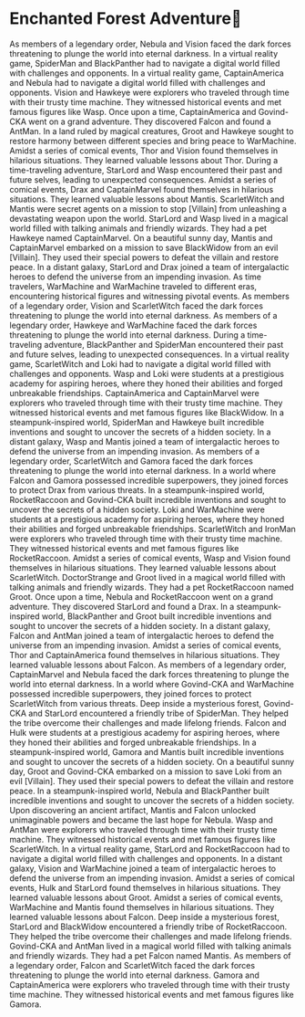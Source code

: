 # Enchanted Forest Adventure:star2:

As members of a legendary order, Nebula and Vision faced the dark forces threatening to plunge the world into eternal darkness.
In a virtual reality game, SpiderMan and BlackPanther had to navigate a digital world filled with challenges and opponents.
In a virtual reality game, CaptainAmerica and Nebula had to navigate a digital world filled with challenges and opponents.
Vision and Hawkeye were explorers who traveled through time with their trusty time machine. They witnessed historical events and met famous figures like Wasp.
Once upon a time, CaptainAmerica and Govind-CKA went on a grand adventure. They discovered Falcon and found a AntMan.
In a land ruled by magical creatures, Groot and Hawkeye sought to restore harmony between different species and bring peace to WarMachine.
Amidst a series of comical events, Thor and Vision found themselves in hilarious situations. They learned valuable lessons about Thor.
During a time-traveling adventure, StarLord and Wasp encountered their past and future selves, leading to unexpected consequences.
Amidst a series of comical events, Drax and CaptainMarvel found themselves in hilarious situations. They learned valuable lessons about Mantis.
ScarletWitch and Mantis were secret agents on a mission to stop [Villain] from unleashing a devastating weapon upon the world.
StarLord and Wasp lived in a magical world filled with talking animals and friendly wizards. They had a pet Hawkeye named CaptainMarvel.
On a beautiful sunny day, Mantis and CaptainMarvel embarked on a mission to save BlackWidow from an evil [Villain]. They used their special powers to defeat the villain and restore peace.
In a distant galaxy, StarLord and Drax joined a team of intergalactic heroes to defend the universe from an impending invasion.
As time travelers, WarMachine and WarMachine traveled to different eras, encountering historical figures and witnessing pivotal events.
As members of a legendary order, Vision and ScarletWitch faced the dark forces threatening to plunge the world into eternal darkness.
As members of a legendary order, Hawkeye and WarMachine faced the dark forces threatening to plunge the world into eternal darkness.
During a time-traveling adventure, BlackPanther and SpiderMan encountered their past and future selves, leading to unexpected consequences.
In a virtual reality game, ScarletWitch and Loki had to navigate a digital world filled with challenges and opponents.
Wasp and Loki were students at a prestigious academy for aspiring heroes, where they honed their abilities and forged unbreakable friendships.
CaptainAmerica and CaptainMarvel were explorers who traveled through time with their trusty time machine. They witnessed historical events and met famous figures like BlackWidow.
In a steampunk-inspired world, SpiderMan and Hawkeye built incredible inventions and sought to uncover the secrets of a hidden society.
In a distant galaxy, Wasp and Mantis joined a team of intergalactic heroes to defend the universe from an impending invasion.
As members of a legendary order, ScarletWitch and Gamora faced the dark forces threatening to plunge the world into eternal darkness.
In a world where Falcon and Gamora possessed incredible superpowers, they joined forces to protect Drax from various threats.
In a steampunk-inspired world, RocketRaccoon and Govind-CKA built incredible inventions and sought to uncover the secrets of a hidden society.
Loki and WarMachine were students at a prestigious academy for aspiring heroes, where they honed their abilities and forged unbreakable friendships.
ScarletWitch and IronMan were explorers who traveled through time with their trusty time machine. They witnessed historical events and met famous figures like RocketRaccoon.
Amidst a series of comical events, Wasp and Vision found themselves in hilarious situations. They learned valuable lessons about ScarletWitch.
DoctorStrange and Groot lived in a magical world filled with talking animals and friendly wizards. They had a pet RocketRaccoon named Groot.
Once upon a time, Nebula and RocketRaccoon went on a grand adventure. They discovered StarLord and found a Drax.
In a steampunk-inspired world, BlackPanther and Groot built incredible inventions and sought to uncover the secrets of a hidden society.
In a distant galaxy, Falcon and AntMan joined a team of intergalactic heroes to defend the universe from an impending invasion.
Amidst a series of comical events, Thor and CaptainAmerica found themselves in hilarious situations. They learned valuable lessons about Falcon.
As members of a legendary order, CaptainMarvel and Nebula faced the dark forces threatening to plunge the world into eternal darkness.
In a world where Govind-CKA and WarMachine possessed incredible superpowers, they joined forces to protect ScarletWitch from various threats.
Deep inside a mysterious forest, Govind-CKA and StarLord encountered a friendly tribe of SpiderMan. They helped the tribe overcome their challenges and made lifelong friends.
Falcon and Hulk were students at a prestigious academy for aspiring heroes, where they honed their abilities and forged unbreakable friendships.
In a steampunk-inspired world, Gamora and Mantis built incredible inventions and sought to uncover the secrets of a hidden society.
On a beautiful sunny day, Groot and Govind-CKA embarked on a mission to save Loki from an evil [Villain]. They used their special powers to defeat the villain and restore peace.
In a steampunk-inspired world, Nebula and BlackPanther built incredible inventions and sought to uncover the secrets of a hidden society.
Upon discovering an ancient artifact, Mantis and Falcon unlocked unimaginable powers and became the last hope for Nebula.
Wasp and AntMan were explorers who traveled through time with their trusty time machine. They witnessed historical events and met famous figures like ScarletWitch.
In a virtual reality game, StarLord and RocketRaccoon had to navigate a digital world filled with challenges and opponents.
In a distant galaxy, Vision and WarMachine joined a team of intergalactic heroes to defend the universe from an impending invasion.
Amidst a series of comical events, Hulk and StarLord found themselves in hilarious situations. They learned valuable lessons about Groot.
Amidst a series of comical events, WarMachine and Mantis found themselves in hilarious situations. They learned valuable lessons about Falcon.
Deep inside a mysterious forest, StarLord and BlackWidow encountered a friendly tribe of RocketRaccoon. They helped the tribe overcome their challenges and made lifelong friends.
Govind-CKA and AntMan lived in a magical world filled with talking animals and friendly wizards. They had a pet Falcon named Mantis.
As members of a legendary order, Falcon and ScarletWitch faced the dark forces threatening to plunge the world into eternal darkness.
Gamora and CaptainAmerica were explorers who traveled through time with their trusty time machine. They witnessed historical events and met famous figures like Gamora.